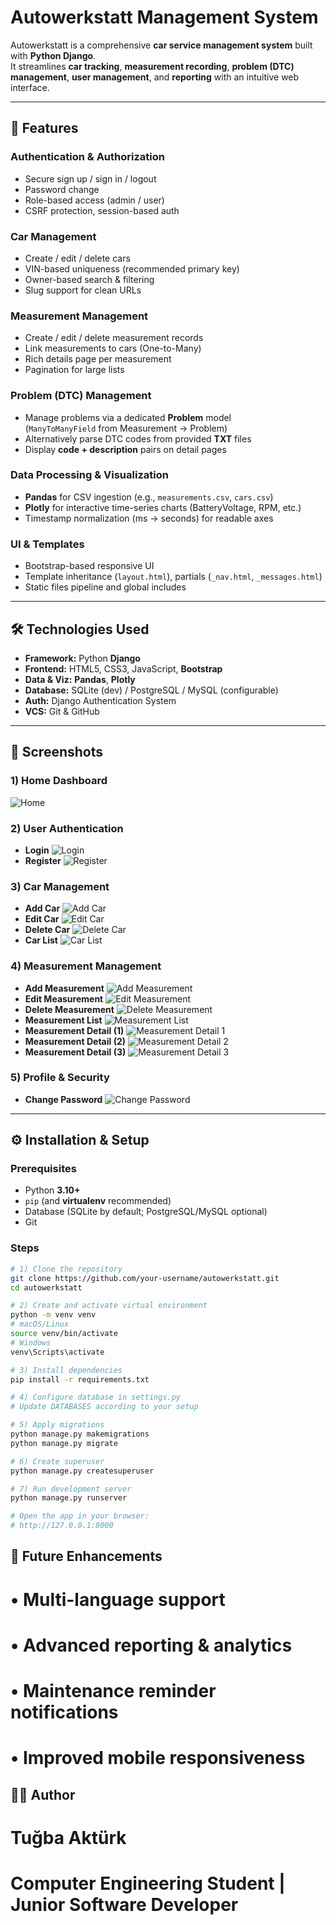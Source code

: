 # Autowerkstatt Management System

Autowerkstatt is a comprehensive **car service management system** built with **Python Django**.  
It streamlines **car tracking**, **measurement recording**, **problem (DTC) management**, **user management**, and **reporting** with an intuitive web interface.

---

## 🚀 Features

### Authentication & Authorization
- Secure sign up / sign in / logout
- Password change
- Role-based access (admin / user)
- CSRF protection, session-based auth

### Car Management
- Create / edit / delete cars
- VIN-based uniqueness (recommended primary key)
- Owner-based search & filtering
- Slug support for clean URLs

### Measurement Management
- Create / edit / delete measurement records
- Link measurements to cars (One-to-Many)
- Rich details page per measurement
- Pagination for large lists

### Problem (DTC) Management
- Manage problems via a dedicated **Problem** model  
  (`ManyToManyField` from Measurement → Problem)
- Alternatively parse DTC codes from provided **TXT** files
- Display **code + description** pairs on detail pages

### Data Processing & Visualization
- **Pandas** for CSV ingestion (e.g., `measurements.csv`, `cars.csv`)
- **Plotly** for interactive time-series charts (BatteryVoltage, RPM, etc.)
- Timestamp normalization (ms → seconds) for readable axes

### UI & Templates
- Bootstrap-based responsive UI
- Template inheritance (`layout.html`), partials (`_nav.html`, `_messages.html`)
- Static files pipeline and global includes

---

## 🛠️ Technologies Used

- **Framework:** Python **Django**
- **Frontend:** HTML5, CSS3, JavaScript, **Bootstrap**
- **Data & Viz:** **Pandas**, **Plotly**
- **Database:** SQLite (dev) / PostgreSQL / MySQL (configurable)
- **Auth:** Django Authentication System
- **VCS:** Git & GitHub

---

## 📸 Screenshots

### 1) Home Dashboard
![Home](screenshots/home.png)

### 2) User Authentication
- **Login**
![Login](screenshots/login.png)
- **Register**
![Register](screenshots/register.png)

### 3) Car Management
- **Add Car**
![Add Car](screenshots/add_car.png)
- **Edit Car**
![Edit Car](screenshots/edit_car.png)
- **Delete Car**
![Delete Car](screenshots/delete_car.png)
- **Car List**
![Car List](screenshots/car_list.png)

### 4) Measurement Management
- **Add Measurement**
![Add Measurement](screenshots/add_measurement.png)
- **Edit Measurement**
![Edit Measurement](screenshots/edit_measurement.png)
- **Delete Measurement**
![Delete Measurement](screenshots/delete_measurement.png)
- **Measurement List**
![Measurement List](screenshots/measurement_list.png)
- **Measurement Detail (1)**
![Measurement Detail 1](screenshots/measuremnet_detail_1.png)
- **Measurement Detail (2)**
![Measurement Detail 2](screenshots/measurement_detail_2.png)
- **Measurement Detail (3)**
![Measurement Detail 3](screenshots/measuremnet_detail_3.png)

### 5) Profile & Security
- **Change Password**
![Change Password](screenshots/change_password.png)

---

## ⚙️ Installation & Setup

### Prerequisites
- Python **3.10+**
- `pip` (and **virtualenv** recommended)
- Database (SQLite by default; PostgreSQL/MySQL optional)
- Git

### Steps
```bash
# 1) Clone the repository
git clone https://github.com/your-username/autowerkstatt.git
cd autowerkstatt

# 2) Create and activate virtual environment
python -m venv venv
# macOS/Linux
source venv/bin/activate
# Windows
venv\Scripts\activate

# 3) Install dependencies
pip install -r requirements.txt

# 4) Configure database in settings.py
# Update DATABASES according to your setup

# 5) Apply migrations
python manage.py makemigrations
python manage.py migrate

# 6) Create superuser
python manage.py createsuperuser

# 7) Run development server
python manage.py runserver

# Open the app in your browser:
# http://127.0.0.1:8000

```

## 📌 Future Enhancements
# • Multi-language support
# • Advanced reporting & analytics
# • Maintenance reminder notifications
# • Improved mobile responsiveness

## 🧑‍💻 Author
# Tuğba Aktürk
# Computer Engineering Student | Junior Software Developer
